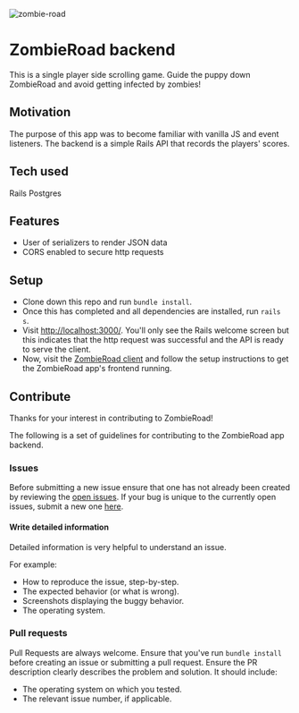 ![zombie-road](https://user-images.githubusercontent.com/39240428/47953208-15b6c280-df40-11e8-83c7-1d2894811f55.png)

# ZombieRoad backend
This is a single player side scrolling game. Guide the puppy down ZombieRoad and avoid getting infected by zombies!

## Motivation
The purpose of this app was to become familiar with vanilla JS and event listeners. The backend is a simple Rails API that records the players' scores.

## Tech used
Rails
Postgres

## Features
- User of serializers to render JSON data
- CORS enabled to secure http requests

## Setup
- Clone down this repo and run `bundle install`.
- Once this has completed and all dependencies are installed, run `rails s`.
- Visit [http://localhost:3000/](http://localhost:3000/). You'll only see the Rails welcome screen but this indicates that the http request was successful and the API is ready to serve the client.
- Now, visit the [ZombieRoad client](https://github.com/cmonkey03/ZombieRoad) and follow the setup instructions to get the ZombieRoad app's frontend running.

## Contribute
Thanks for your interest in contributing to ZombieRoad!

The following is a set of guidelines for contributing to the ZombieRoad app backend.

### Issues
Before submitting a new issue ensure that one has not already been created by reviewing the [open issues](https://github.com/tristramjones/ZombieRoadBackend/issues). If your bug is unique to the currently open issues, submit a new one [here](https://github.com/tristramjones/ZombieRoadBackend/issues/new).

#### Write detailed information
Detailed information is very helpful to understand an issue.

For example:
- How to reproduce the issue, step-by-step.
- The expected behavior (or what is wrong).
- Screenshots displaying the buggy behavior.
- The operating system.

### Pull requests
Pull Requests are always welcome. Ensure that you've run `bundle install` before creating an issue or submitting a pull request. Ensure the PR description clearly describes the problem and solution. It should include:
- The operating system on which you tested.
- The relevant issue number, if applicable.
